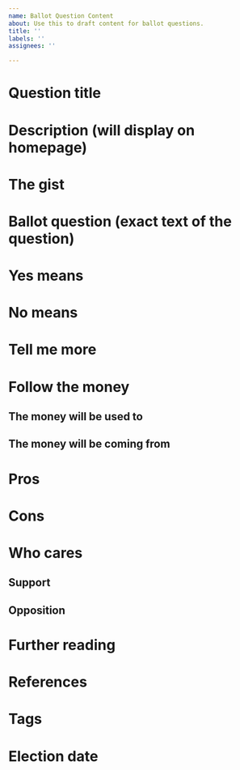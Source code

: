 ```yaml
---
name: Ballot Question Content
about: Use this to draft content for ballot questions.
title: ''
labels: ''
assignees: ''

---
```


# Question title

# Description (will display on homepage)

# The gist

# Ballot question (exact text of the question)

# Yes means

# No means

# Tell me more

# Follow the money

## The money will be used to

## The money will be coming from

# Pros

# Cons

# Who cares

## Support

## Opposition

# Further reading

# References

# Tags

# Election date
